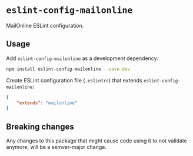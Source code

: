 # `eslint-config-mailonline`

MailOnline ESLint configuration.

## Usage

Add `eslint-config-mailonline` as a development dependency:

```bash
npm install eslint-config-mailonline --save-dev
```

Create ESLint configuration file (`.eslintrc`) that extends `eslint-config-mailonline`:

```json
{
    "extends": "mailonline"
}
```

## Breaking changes

Any changes to this package that might cause code using it to not validate anymore, will be a semver-major change.
